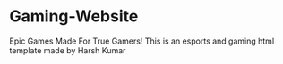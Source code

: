 # Gaming-Website
Epic Games Made For True Gamers!  This is an esports and gaming html template made by Harsh Kumar

